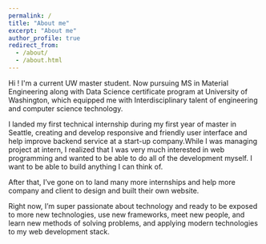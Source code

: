 ```yaml
---
permalink: /
title: "About me"
excerpt: "About me"
author_profile: true
redirect_from: 
  - /about/
  - /about.html
---
```


Hi ! I'm a current UW master student. Now pursuing MS in Material Engineering along with Data Science certificate program at University of Washington, which equipped me with Interdisciplinary talent of engineering and computer science technology.

I landed my first technical internship during my first year of master in Seattle, creating and develop responsive and friendly user interface and help improve backend service at a start-up company.While I was managing project at intern, I realized that I was very much interested in web programming and wanted to be able to do all of the development myself. I want to be able to build anything I can think of.

After that, I’ve gone on to land many more internships and help more company and client to design and built their own website.

Right now, I’m super passionate about technology and ready to be exposed to more new technologies, use new frameworks, meet new people, and learn new methods of solving problems, and applying modern technologies to my web development stack.


